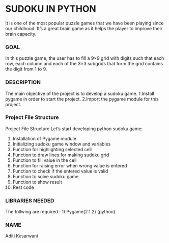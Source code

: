 # SUDOKU IN PYTHON 

It is one of the most popular puzzle games that we have been playing since our childhood.
It’s a great brain game as it helps the player to improve their brain capacity.


### GOAL

In this puzzle game, the user has to fill a 9×9 grid with digits such that each row, 
each column and each of the 3×3 subgrids that form the grid contains the digit from 1 to 9.

### DESCRIPTION

The main objective of the project is to develop a sudoku game. 
1.Install pygame in order to start the project.
2.Import the pygame module for this project.

### Project File Structure

Project File Structure
Let’s start developing python sudoku game:

1. Installation of Pygame module
2. Initializing sudoku game window and variables
3. Function for highlighting selected cell
4. Function to draw lines for making sudoku grid
5. Function to fill value in the cell
6. Function for raising error when wrong value is entered
7. Function to check if the entered value is valid
8. Function to solve sudoku game
9. Function to show result
10. Rest code


### LIBRARIES NEEDED

The follwing are required :
     1) Pygame(2.1.2) (python)



### NAME
 Aditi Kesarwani
